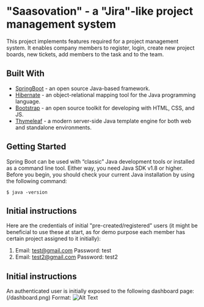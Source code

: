 # "Saasovation" - a "Jira"-like project management system

This project implements features required for a project management system. It enables company members to register, login, create new project boards, new tickets, add members to the task and to the team.

## Built With

* [SpringBoot](https://spring.io/projects/spring-boot) - an open source Java-based framework.
* [Hibernate](https://hibernate.org/) -  an object-relational mapping tool for the Java programming language.
* [Bootstrap](https://getbootstrap.com/) -  an open source toolkit for developing with HTML, CSS, and JS.
* [Thymeleaf](https://www.thymeleaf.org/) -  a modern server-side Java template engine for both web and standalone environments.


## Getting Started
Spring Boot can be used with “classic” Java development tools or installed as a command line tool. Either way, you need Java SDK v1.8 or higher. Before you begin, you should check your current Java installation by using the following command:

```
$ java -version
```

## Initial instructions
Here are the credentials of initial "pre-created/registered" users (it might be beneficial to use these at start, as for demo purpose each member has certain project assigned to it initially): 
1)	Email: test@gmail.com
Password: test
2)	Email: test2@gmail.com
Password: test2

## Initial instructions
An authenticated user is initially exposed to the following dashboard page: 
(/dashboard.png)
Format: ![Alt Text](url)
